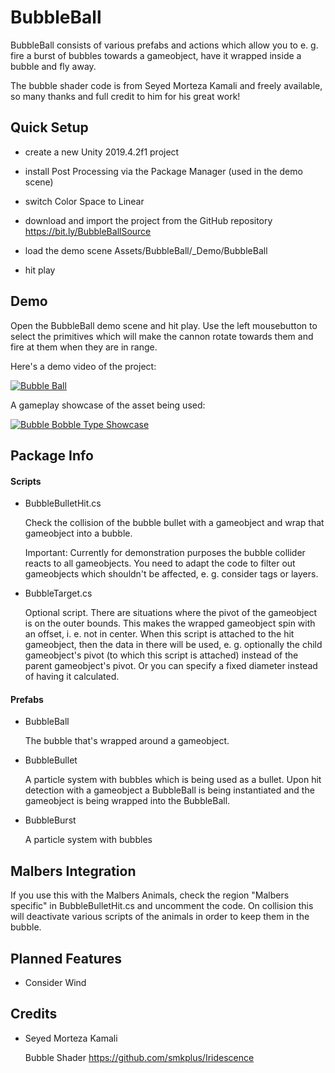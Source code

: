 # BubbleBall

BubbleBall consists of various prefabs and actions which allow you to e. g. fire a burst of bubbles towards a gameobject, have it wrapped inside a bubble and fly away.

The bubble shader code is from Seyed Morteza Kamali and freely available, so many thanks and full credit to him for his great work!

## Quick Setup

* create a new Unity 2019.4.2f1 project

* install Post Processing via the Package Manager (used in the demo scene)

* switch Color Space to Linear

* download and import the project from the GitHub repository https://bit.ly/BubbleBallSource

* load the demo scene Assets/BubbleBall/_Demo/BubbleBall

* hit play

## Demo

Open the BubbleBall demo scene and hit play. Use the left mousebutton to select the primitives which will make the cannon rotate towards them and fire at them when they are in range.

Here's a demo video of the project:

[![Bubble Ball](https://img.youtube.com/vi/VABkmazYbyA/0.jpg)](https://www.youtube.com/watch?v=VABkmazYbyA)

A gameplay showcase of the asset being used:

[![Bubble Bobble Type Showcase](https://img.youtube.com/vi/Nb_QU-pKRbg/0.jpg)](https://www.youtube.com/watch?v=Nb_QU-pKRbg)

## Package Info

#### Scripts

* BubbleBulletHit.cs

  Check the collision of the bubble bullet with a gameobject and wrap that gameobject into a bubble.

  Important: Currently for demonstration purposes the bubble collider reacts to all gameobjects. You need to adapt the code to filter out gameobjects which shouldn't be affected, e. g. consider tags or layers.

* BubbleTarget.cs

  Optional script. There are situations where the pivot of the gameobject is on the outer bounds. This makes the wrapped gameobject spin with an offset, i. e. not in center.
  When this script is attached to the hit gameobject, then the data in there will be used, e. g. optionally the child gameobject's pivot (to which this script is attached) instead of the parent gameobject's pivot. Or you can specify a fixed diameter instead of having it calculated.


#### Prefabs

* BubbleBall

  The bubble that's wrapped around a gameobject.

* BubbleBullet

  A particle system with bubbles which is being used as a bullet. Upon hit detection with a gameobject a BubbleBall is being instantiated and the gameobject is being wrapped into the BubbleBall.

* BubbleBurst

  A particle system with bubbles


## Malbers Integration

If you use this with the Malbers Animals, check the region "Malbers specific" in BubbleBulletHit.cs and uncomment the code. On collision this will deactivate various scripts of the animals in order to keep them in the bubble.

## Planned Features

* Consider Wind

## Credits

* Seyed Morteza Kamali
  
  Bubble Shader https://github.com/smkplus/Iridescence

 